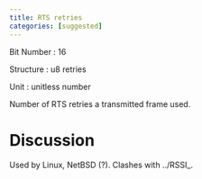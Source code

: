 ```yaml
---
title: RTS retries
categories: [suggested]
---
```

Bit Number
: 16

Structure
: u8 retries

Unit
: unitless number

Number of RTS retries a transmitted frame used.

Discussion
==========

Used by Linux, NetBSD (?). Clashes with ../RSSI\_.
